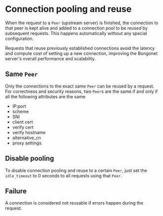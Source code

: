 # Connection pooling and reuse

When the request to a `Peer` (upstream server) is finished, the connection to that peer is kept alive and added to a connection pool to be _reused_ by subsequent requests. This happens automatically without any special configuration.

Requests that reuse previously established connections avoid the latency and compute cost of setting up a new connection, improving the Bongonet server's overall performance and scalability.

## Same `Peer`

Only the connections to the exact same `Peer` can be reused by a request. For correctness and security reasons, two `Peer`s are the same if and only if all the following attributes are the same

- IP:port
- scheme
- SNI
- client cert
- verify cert
- verify hostname
- alternative_cn
- proxy settings

## Disable pooling

To disable connection pooling and reuse to a certain `Peer`, just set the `idle_timeout` to 0 seconds to all requests using that `Peer`.

## Failure

A connection is considered not reusable if errors happen during the request.
